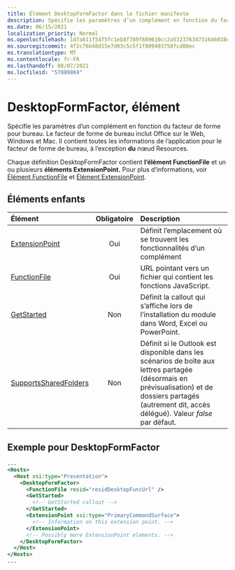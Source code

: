 ```yaml
---
title: Élément DesktopFormFactor dans le fichier manifeste
description: Spécifie les paramètres d’un complément en fonction du facteur de forme pour bureau.
ms.date: 06/15/2021
localization_priority: Normal
ms.openlocfilehash: 1d7a811f54f5fc1eb8f789f889610cc2a53237634731646038ead699f7b8719e
ms.sourcegitcommit: 4f2c76b48d15e7d03c5c5f1f809493758fcd88ec
ms.translationtype: MT
ms.contentlocale: fr-FR
ms.lasthandoff: 08/07/2021
ms.locfileid: "57089869"
---
```

# <a name="desktopformfactor-element"></a>DesktopFormFactor, élément

Spécifie les paramètres d’un complément en fonction du facteur de forme pour bureau. Le facteur de forme de bureau inclut Office sur le Web, Windows et Mac. Il contient toutes les informations de l’application pour le facteur de forme de bureau, à l’exception **du** nœud Resources.

Chaque définition DesktopFormFactor contient **l’élément FunctionFile** et un ou plusieurs **éléments ExtensionPoint.** Pour plus d’informations, voir [Élément FunctionFile](functionfile.md) et [Élément ExtensionPoint](extensionpoint.md).

## <a name="child-elements"></a>Éléments enfants

| Élément                               | Obligatoire | Description  |
|:--------------------------------------|:--------:|:-------------|
| [ExtensionPoint](extensionpoint.md)   | Oui      | Définit l’emplacement où se trouvent les fonctionnalités d’un complément |
| [FunctionFile](functionfile.md)       | Oui      | URL pointant vers un fichier qui contient les fonctions JavaScript.|
| [GetStarted](getstarted.md)           | Non       | Définit la callout qui s’affiche lors de l’installation du module dans Word, Excel ou PowerPoint. |
| [SupportsSharedFolders](supportssharedfolders.md) | Non | Définit si le Outlook est disponible dans les scénarios de boîte aux lettres partagée (désormais en prévisualisation) et de dossiers partagés (autrement dit, accès délégué). Valeur *false* par défaut. |

## <a name="desktopformfactor-example"></a>Exemple pour DesktopFormFactor

```xml
...
<Hosts>
  <Host xsi:type="Presentation">
    <DesktopFormFactor>
      <FunctionFile resid="residDesktopFuncUrl" />
      <GetStarted>
        <!-- GetStarted callout -->
      </GetStarted>
      <ExtensionPoint xsi:type="PrimaryCommandSurface">
        <!-- Information on this extension point. -->
      </ExtensionPoint>
      <!-- Possibly more ExtensionPoint elements. -->
    </DesktopFormFactor>
  </Host>
</Hosts>
...
```
